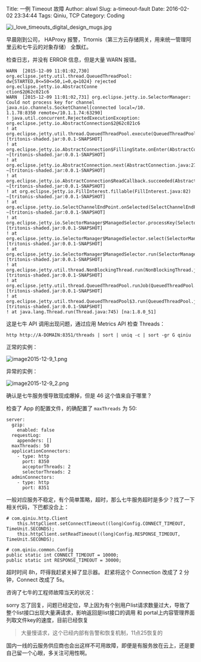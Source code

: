 Title: 一例 Timeout 故障
Author: alswl
Slug: a-timeout-fault
Date: 2016-02-02 23:34:44
Tags: Qiniu, TCP
Category: Coding

![i_love_timeouts_digital_design_mugs.jpg](https://4ocf5n.dijingchao.com/upload_dropbox/201602/i_love_timeouts_digital_design_mugs.jpg)

早晨刚到公司， HAProxy 报警，Trtornis（第三方云存储网关，用来统一管理阿里云和七牛云的对象存储） 全飘红。

<!-- more -->

检查日志，并没有 ERROR 信息，但是大量 WARN 报错。

```
WARN  [2015-12-09 11:01:02,730] org.eclipse.jetty.util.thread.QueuedThreadPool: dw{STARTED,8<=50<=50,i=0,q=1024} rejected org.eclipse.jetty.io.AbstractConne
ction$2@62c021c6
WARN  [2015-12-09 11:01:02,731] org.eclipse.jetty.io.SelectorManager: Could not process key for channel java.nio.channels.SocketChannel[connected local=/10.
1.1.78:8350 remote=/10.1.1.74:63290]
! java.util.concurrent.RejectedExecutionException: org.eclipse.jetty.io.AbstractConnection$2@62c021c6
! at org.eclipse.jetty.util.thread.QueuedThreadPool.execute(QueuedThreadPool.java:362) [tritonis-shaded.jar:0.0.1-SNAPSHOT]
! at org.eclipse.jetty.io.AbstractConnection$FillingState.onEnter(AbstractConnection.java:379) ~[tritonis-shaded.jar:0.0.1-SNAPSHOT]
! at org.eclipse.jetty.io.AbstractConnection.next(AbstractConnection.java:273) ~[tritonis-shaded.jar:0.0.1-SNAPSHOT]
! at org.eclipse.jetty.io.AbstractConnection$ReadCallback.succeeded(AbstractConnection.java:563) ~[tritonis-shaded.jar:0.0.1-SNAPSHOT]
! at org.eclipse.jetty.io.FillInterest.fillable(FillInterest.java:82) ~[tritonis-shaded.jar:0.0.1-SNAPSHOT]
! at org.eclipse.jetty.io.SelectChannelEndPoint.onSelected(SelectChannelEndPoint.java:109) ~[tritonis-shaded.jar:0.0.1-SNAPSHOT]
! at org.eclipse.jetty.io.SelectorManager$ManagedSelector.processKey(SelectorManager.java:636) [tritonis-shaded.jar:0.0.1-SNAPSHOT]
! at org.eclipse.jetty.io.SelectorManager$ManagedSelector.select(SelectorManager.java:607) [tritonis-shaded.jar:0.0.1-SNAPSHOT]
! at org.eclipse.jetty.io.SelectorManager$ManagedSelector.run(SelectorManager.java:545) [tritonis-shaded.jar:0.0.1-SNAPSHOT]
! at org.eclipse.jetty.util.thread.NonBlockingThread.run(NonBlockingThread.java:52) [tritonis-shaded.jar:0.0.1-SNAPSHOT]
! at org.eclipse.jetty.util.thread.QueuedThreadPool.runJob(QueuedThreadPool.java:635) [tritonis-shaded.jar:0.0.1-SNAPSHOT]
! at org.eclipse.jetty.util.thread.QueuedThreadPool$3.run(QueuedThreadPool.java:555) [tritonis-shaded.jar:0.0.1-SNAPSHOT]
! at java.lang.Thread.run(Thread.java:745) [na:1.8.0_51]
```

这是七牛 API 调用出现问题，通过应用 Metrics API 检查 Threads：

`http http://A-DOMAIN:8351/threads | sort | uniq -c | sort -gr G qiniu`

正常的实例：

![image2015-12-9_1.png](https://4ocf5n.dijingchao.com/upload_dropbox/201602/image2015-12-9_1.png)

异常的实例：

![image2015-12-9_2.png](https://4ocf5n.dijingchao.com/upload_dropbox/201602/image2015-12-9_2.png)

确认是七牛服务慢导致现成爆掉，但是 46 这个值来自于哪里？

检查了 App 的配置文件，的确配置了 `maxThreads` 为 50:

```
server:
  gzip:
    enabled: false
  requestLog:
    appenders: []
  maxThreads: 50
  applicationConnectors:
    - type: http
      port: 8350
      acceptorThreads: 2
      selectorThreads: 2
  adminConnectors:
    - type: http
      port: 8351
```

一般对应服务不稳定，有个简单策略，超时，那么七牛服务超时是多少？找了一下相关代码，下巴都没合上：

```
# com.qiniu.http.Client
    this.httpClient.setConnectTimeout((long)Config.CONNECT_TIMEOUT, TimeUnit.SECONDS);
    this.httpClient.setReadTimeout((long)Config.RESPONSE_TIMEOUT, TimeUnit.SECONDS);

# com.qiniu.common.Config
public static int CONNECT_TIMEOUT = 10000;
public static int RESPONSE_TIMEOUT = 30000;
```

超时时间 8h，吓得我赶紧关掉了显示器。
赶紧将这个 Connection 改成了 2 分钟，Connect 改成了 5s。 

咨询了七牛的工程师故障当天的状况：

>   
sorry 忘了回复，问题已经定位，早上因为有个别用户list请求数量过大，导致了整个list接口出现大量满请求，影响返回是list接口的调用 和 portal上内容管理界面列取文件key的速度，目前已经恢复

>   大量慢请求，这个已经内部有告警和恢复机制，11点25恢复的

国内一线的云服务供应商也会出这样不可用故障，即便是有服务放在云上，还是要自己留一个心眼，多关注可用性啊。
